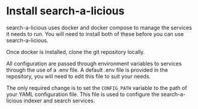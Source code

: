 # Install search-a-licious

search-a-licious uses docker and docker compose to manage the services it needs to run. You will need to install both of these before you can use search-a-licious.

Once docker is installed, clone the git repository locally.

All configuration are passed through environment variables to services through the use of a .env file. A default .env file is provided in the repository, you will need to edit this file to suit your needs.

The only required change is to set the `CONFIG_PATH` variable to the path of your YAML configuration file. This file is used to configure the search-a-licious indexer and search services.



